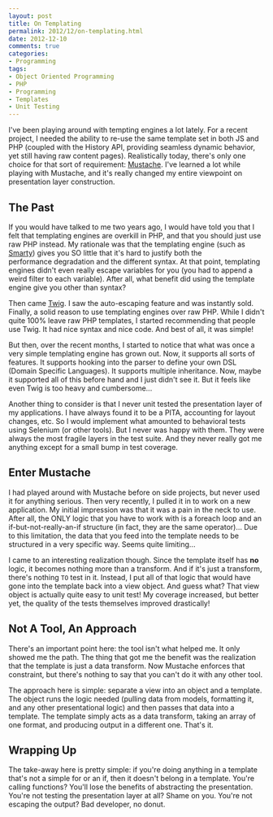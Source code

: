 ```yaml
---
layout: post
title: On Templating
permalink: 2012/12/on-templating.html
date: 2012-12-10
comments: true
categories:
- Programming
tags:
- Object Oriented Programming
- PHP
- Programming
- Templates
- Unit Testing
---
```


I've been playing around with tempting engines a lot lately. For a recent project, I needed the ability to re-use the same template set in both JS and PHP (coupled with the History API, providing seamless dynamic behavior, yet still having raw content pages). Realistically today, there's only one choice for that sort of requirement: [Mustache](http://mustache.github.com/). I've learned a lot while playing with Mustache, and it's really changed my entire viewpoint on presentation layer construction.
<!--more-->

## The Past


If you would have talked to me two years ago, I would have told you that I felt that templating engines are overkill in PHP, and that you should just use raw PHP instead. My rationale was that the templating engine (such as [Smarty](http://www.smarty.net/)) gives you SO little that it's hard to justify both the performance degradation and the different syntax. At that point, templating engines didn't even really escape variables for you (you had to append a weird filter to each variable). After all, what benefit did using the template engine give you other than syntax?

Then came [Twig](http://twig.sensiolabs.org/). I saw the auto-escaping feature and was instantly sold. Finally, a solid reason to use templating engines over raw PHP. While I didn't quite 100% leave raw PHP templates, I started recommending that people use Twig. It had nice syntax and nice code. And best of all, it was simple!

But then, over the recent months, I started to notice that what was once a very simple templating engine has grown out. Now, it supports all sorts of features. It supports hooking into the parser to define your own DSL (Domain Specific Languages). It supports multiple inheritance. Now, maybe it supported all of this before hand and I just didn't see it. But it feels like even Twig is too heavy and cumbersome...

Another thing to consider is that I never unit tested the presentation layer of my applications. I have always found it to be a PITA, accounting for layout changes, etc. So I would implement what amounted to behavioral tests using Selenium (or other tools). But I never was happy with them. They were always the most fragile layers in the test suite. And they never really got me anything except for a small bump in test coverage.

## Enter Mustache


I had played around with Mustache before on side projects, but never used it for anything serious. Then very recently, I pulled it in to work on a new application. My initial impression was that it was a pain in the neck to use. After all, the ONLY logic that you have to work with is a foreach loop and an if-but-not-really-an-if structure (in fact, they are the same operator)... Due to this limitation, the data that you feed into the template needs to be structured in a very specific way. Seems quite limiting...

I came to an interesting realization though. Since the template itself has **no** logic, it becomes nothing more than a transform. And if it's just a transform, there's nothing `TO` test in it. Instead, I put all of that logic that would have gone into the template back into a view object. And guess what? That view object is actually quite easy to unit test! My coverage increased, but better yet, the quality of the tests themselves improved drastically!

## Not A Tool, An Approach


There's an important point here: the tool isn't what helped me. It only showed me the path. The thing that got me the benefit was the realization that the template is just a data transform. Now Mustache enforces that constraint, but there's nothing to say that you can't do it with any other tool.

The approach here is simple: separate a view into an object and a template. The object runs the logic needed (pulling data from models, formatting it, and any other presentational logic) and then passes that data into a template. The template simply acts as a data transform, taking an array of one format, and producing output in a different one. That's it.

## Wrapping Up

The take-away here is pretty simple: if you're doing anything in a template that's not a simple for or an if, then it doesn't belong in a template. You're calling functions? You'll lose the benefits of abstracting the presentation. You're not testing the presentation layer at all? Shame on you. You're not escaping the output? Bad developer, no donut.